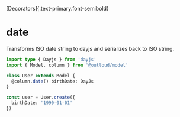 [Decorators]{.text-primary.font-semibold}

# date
Transforms ISO date string to dayjs and serializes back to ISO string.

```ts
import type { Dayjs } from 'dayjs'
import { Model, column } from '@outloud/model'

class User extends Model {
  @column.date() birthDate: DayJs
}

const user = User.create({
  birthDate: '1990-01-01'
})
```
